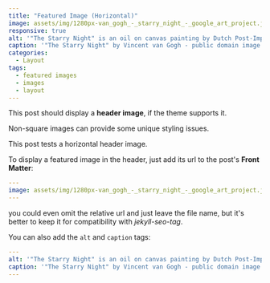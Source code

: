 ```yaml
---
title: "Featured Image (Horizontal)"
image: assets/img/1280px-van_gogh_-_starry_night_-_google_art_project.jpg
responsive: true
alt: '"The Starry Night" is an oil on canvas painting by Dutch Post-Impressionist painter Vincent van Gogh. Painted in June 1889, it depicts the view from the east-facing window of his asylum room at Saint-Rémy-de-Provence, just before sunrise, with the addition of an imaginary village.' 
caption: '"The Starry Night" by Vincent van Gogh - public domain image'
categories:
  - Layout
tags:
  - featured images
  - images
  - layout
---
```


This post should display a **header image**, if the theme supports it.

Non-square images can provide some unique styling issues. 

This post tests a horizontal header image.

<!--more-->

To display a featured image in the header, just add its url to the post's **Front Matter**: 

```yaml
---
image: assets/img/1280px-van_gogh_-_starry_night_-_google_art_project.jpg
---
```
you could even omit the relative url and just leave the file name, but it's better
to keep it for compatibility with *jekyll-seo-tag*.

You can also add the `alt` and `caption` tags: 

```yaml
---
alt: '"The Starry Night" is an oil on canvas painting by Dutch Post-Impressionist painter Vincent van Gogh. Painted in June 1889, it depicts the view from the east-facing window of his asylum room at Saint-Rémy-de-Provence, just before sunrise, with the addition of an imaginary village.' 
caption: '"The Starry Night" by Vincent van Gogh - public domain image' 
---
```
